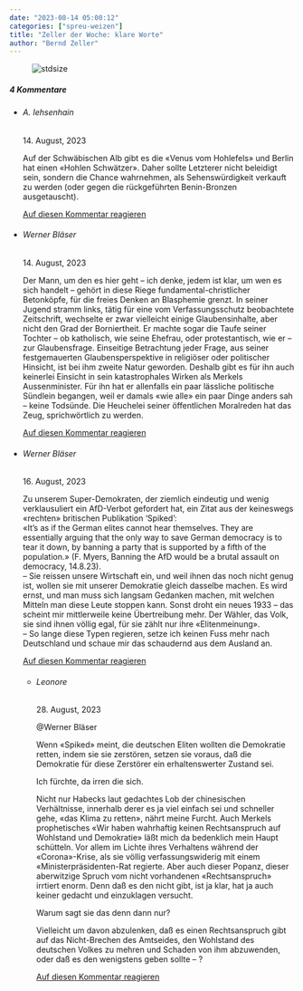 ```yaml
---
date: "2023-08-14 05:00:12"
categories: ["spreu-weizen"]
title: "Zeller der Woche: klare Worte"
author: "Bernd Zeller"
---
```



<figure>
<img src="https://www.publicomag.com/wp-content/uploads/2023/08/klare-Worte.jpg" alt=stdsize>
</figure>


<!--more-->
<h5 class="comments-h">
4 Kommentare </h5>
<ul class="commentlist">
<li class="comment even thread-even depth-1 clearfix" id="li-comment-119962">
<h6 class="author">A. Iehsenhain</h6> <span class="date">14. August, 2023</span>



Auf der Schwäbischen Alb gibt es die «Venus vom Hohlefels» und Berlin hat einen «Hohlen Schwätzer». Daher sollte Letzterer nicht beleidigt sein, sondern die Chance wahrnehmen, als Sehenswürdigkeit verkauft zu werden (oder gegen die rückgeführten Benin-Bronzen ausgetauscht).

<a rel="nofollow" class="comment-reply-link" href="#comment-119962" data-commentid="119962" data-postid="17633" data-belowelement="comment-119962" data-respondelement="respond" data-replyto="Antworte auf A. Iehsenhain" aria-label="Antworte auf A. Iehsenhain">Auf diesen Kommentar reagieren</a> 


</li>
<li class="comment odd alt thread-odd thread-alt depth-1 clearfix" id="li-comment-119964">
<h6 class="author">Werner Bläser</h6> <span class="date">14. August, 2023</span>



Der Mann, um den es hier geht &#8211; ich denke, jedem ist klar, um wen es sich handelt &#8211; gehört in diese Riege fundamental-christlicher Betonköpfe, für die freies Denken an Blasphemie grenzt. In seiner Jugend stramm links, tätig für eine vom Verfassungsschutz beobachtete Zeitschrift, wechselte er zwar vielleicht einige Glaubensinhalte, aber nicht den Grad der Borniertheit. Er machte sogar die Taufe seiner Tochter &#8211; ob katholisch, wie seine Ehefrau, oder protestantisch, wie er &#8211; zur Glaubensfrage. Einseitige Betrachtung jeder Frage, aus seiner festgemauerten Glaubensperspektive in religiöser oder politischer Hinsicht, ist bei ihm zweite Natur geworden. Deshalb gibt es für ihn auch keinerlei Einsicht in sein katastrophales Wirken als Merkels Aussenminister. Für ihn hat er allenfalls ein paar lässliche politische Sündlein begangen, weil er damals «wie alle» ein paar Dinge anders sah &#8211; keine Todsünde. Die Heuchelei seiner öffentlichen Moralreden hat das Zeug, sprichwörtlich zu werden.

<a rel="nofollow" class="comment-reply-link" href="#comment-119964" data-commentid="119964" data-postid="17633" data-belowelement="comment-119964" data-respondelement="respond" data-replyto="Antworte auf Werner Bläser" aria-label="Antworte auf Werner Bläser">Auf diesen Kommentar reagieren</a> 


</li>
<li class="comment even thread-even depth-1 clearfix" id="li-comment-119965">
<h6 class="author">Werner Bläser</h6> <span class="date">16. August, 2023</span>



Zu unserem Super-Demokraten, der ziemlich eindeutig und wenig verklausuliert ein AfD-Verbot gefordert hat, ein Zitat aus der keineswegs «rechten» britischen Publikation &#8216;Spiked&#8217;:<br>
«It&#8217;s as if the German elites cannot hear themselves. They are essentially arguing that the only way to save German democracy is to tear it down, by banning a party that is supported by a fifth of the population.» (F. Myers, Banning the AfD would be a brutal assault on democracy, 14.8.23).<br>
&#8211; Sie reissen unsere Wirtschaft ein, und weil ihnen das noch nicht genug ist, wollen sie mit unserer Demokratie gleich dasselbe machen. Es wird ernst, und man muss sich langsam Gedanken machen, mit welchen Mitteln man diese Leute stoppen kann. Sonst droht ein neues 1933 &#8211; das scheint mir mittlerweile keine Übertreibung mehr. Der Wähler, das Volk, sie sind ihnen völlig egal, für sie zählt nur ihre «Elitenmeinung».<br>
&#8211; So lange diese Typen regieren, setze ich keinen Fuss mehr nach Deutschland und schaue mir das schaudernd aus dem Ausland an.

<a rel="nofollow" class="comment-reply-link" href="#comment-119965" data-commentid="119965" data-postid="17633" data-belowelement="comment-119965" data-respondelement="respond" data-replyto="Antworte auf Werner Bläser" aria-label="Antworte auf Werner Bläser">Auf diesen Kommentar reagieren</a> 


<ul class="children">
<li class="comment odd alt depth-2 clearfix" id="li-comment-120006">
<h6 class="author">Leonore</h6> <span class="date">28. August, 2023</span>



@Werner Bläser

Wenn «Spiked» meint, die deutschen Eliten wollten die Demokratie retten, indem sie sie zerstören, setzen sie voraus, daß die Demokratie für diese Zerstörer ein erhaltenswerter Zustand sei. 

Ich fürchte, da irren die sich. 

Nicht nur Habecks laut gedachtes Lob der chinesischen Verhältnisse, innerhalb derer es ja viel einfach sei und schneller gehe, «das Klima zu retten», nährt meine Furcht. Auch Merkels prophetisches «Wir haben wahrhaftig keinen Rechtsanspruch auf Wohlstand und Demokratie» läßt mich da bedenklich mein Haupt schütteln. Vor allem im Lichte ihres Verhaltens während der «Corona»-Krise, als sie völlig verfassungswiderig mit einem «Ministerpräsidenten-Rat regierte. Aber auch dieser Popanz, dieser aberwitzige Spruch vom nicht vorhandenen «Rechtsanspruch» irrtiert enorm. Denn daß es den nicht gibt, ist ja klar, hat ja auch keiner gedacht und einzuklagen versucht. 

Warum sagt sie das denn dann nur? 

Vielleicht um davon abzulenken, daß es einen Rechtsanspruch gibt auf das Nicht-Brechen des Amtseides, den Wohlstand des deutschen Volkes zu mehren und Schaden von ihm abzuwenden, oder daß es den wenigstens geben sollte &#8211; ?

<a rel="nofollow" class="comment-reply-link" href="#comment-120006" data-commentid="120006" data-postid="17633" data-belowelement="comment-120006" data-respondelement="respond" data-replyto="Antworte auf Leonore" aria-label="Antworte auf Leonore">Auf diesen Kommentar reagieren</a> 


</li>
</ul>
</li>
</ul>
